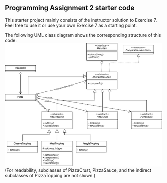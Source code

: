 ## Programming Assignment 2 starter code 

This starter project mainly consists of the instructor solution to Exercise 7. Feel free to use it or use your own Exercise 7 as a starting point.

The following UML class diagram shows the corresponding structure of this code:
![Solution to Exercise 7](pizza.prog2.png)
(For readability, subclasses of PizzaCrust, PizzaSauce, and the indirect subclasses of PizzaTopping are not shown.)
